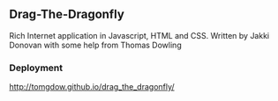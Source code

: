 ## Drag-The-Dragonfly
Rich Internet application in Javascript, HTML and CSS.  Written by Jakki Donovan with some help from Thomas Dowling

### Deployment

http://tomgdow.github.io/drag_the_dragonfly/


